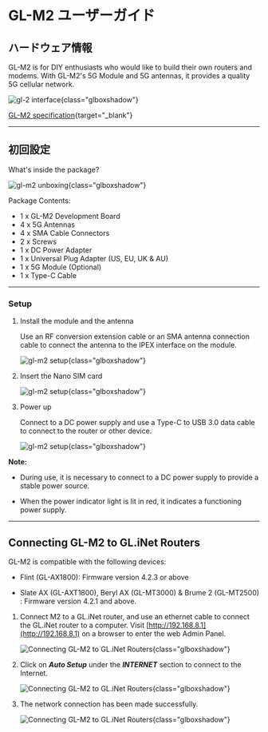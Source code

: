 # GL-M2 ユーザーガイド

## ハードウェア情報

GL-M2 is for DIY enthusiasts who would like to build their own routers and modems. With GL-M2's 5G Module and 5G antennas, it provides a quality 5G cellular network.

![gl-2 interface](https://static.gl-inet.com/docs/router/en/4/user_guide/gl-m2/hardware_info/gl-m2_interface.jpg){class="glboxshadow"}

[GL-M2 specification](https://www.gl-inet.com/products/gl-m2/#specs){target="_blank"}

---

## 初回設定

What's inside the package?

![gl-m2 unboxing](https://static.gl-inet.com/docs/router/en/4/user_guide/gl-m2/first_time_setup/m2_unboxing.jpg){class="glboxshadow"}

Package Contents:

- 1 x GL-M2 Development Board
- 4 x 5G Antennas
- 4 x SMA Cable Connectors
- 2 x Screws
- 1 x DC Power Adapter
- 1 x Universal Plug Adapter (US, EU, UK & AU)
- 1 x 5G Module (Optional)
- 1 x Type-C Cable

---

### Setup

1. Install the module and the antenna

    Use an RF conversion extension cable or an SMA antenna connection cable to connect the antenna to the IPEX interface on the module. 

    ![gl-m2 setup](https://static.gl-inet.com/docs/router/en/4/user_guide/gl-m2/first_time_setup/m2_setup_1.jpg){class="glboxshadow"}

2. Insert the Nano SIM card

    ![gl-m2 setup](https://static.gl-inet.com/docs/router/en/4/user_guide/gl-m2/first_time_setup/m2_setup_2.jpg){class="glboxshadow"}

3. Power up

    Connect to a DC power supply and use a Type-C to USB 3.0 data cable to connect to the router or other device.

    ![gl-m2 setup](https://static.gl-inet.com/docs/router/en/4/user_guide/gl-m2/first_time_setup/m2_setup_3.jpg){class="glboxshadow"}

**Note:**

  - During use, it is necessary to connect to a DC power supply to provide a stable power source.

  - When the power indicator light is lit in red, it indicates a functioning power supply.

---

## Connecting GL-M2 to GL.iNet Routers

GL-M2 is compatible with the following devices:

- Flint (GL-AX1800): Firmware version 4.2.3 or above

- Slate AX (GL-AXT1800), Beryl AX (GL-MT3000) & Brume 2 (GL-MT2500) : Firmware version 4.2.1 and above.

<span></span>

1. Connect M2 to a GL.iNet router, and use an ethernet cable to connect the GL.iNet router to a computer. Visit [http://192.168.8.1](http://192.168.8.1) on a browser to enter the web Admin Panel.

    ![Connecting GL-M2 to GL.iNet Routers](https://static.gl-inet.com/docs/router/en/4/user_guide/gl-m2/first_time_setup/m2_with-mt3000_1.png){class="glboxshadow"}

2. Click on ***Auto Setup*** under the ***INTERNET*** section to connect to the Internet.

    ![Connecting GL-M2 to GL.iNet Routers](https://static.gl-inet.com/docs/router/en/4/user_guide/gl-m2/first_time_setup/m2_with-mt3000_2.png){class="glboxshadow"}

3. The network connection has been made successfully. 

    ![Connecting GL-M2 to GL.iNet Routers](https://static.gl-inet.com/docs/router/en/4/user_guide/gl-m2/first_time_setup/m2_with-mt3000_3.png){class="glboxshadow"}
